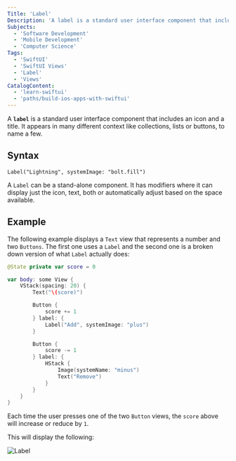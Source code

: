 ```yaml
---
Title: 'Label'
Description: 'A label is a standard user interface component that includes an icon and a title.'
Subjects:
  - 'Software Development'
  - 'Mobile Development'
  - 'Computer Science'
Tags:
  - 'SwiftUI'
  - 'SwiftUI Views'
  - 'Label'
  - 'Views'
CatalogContent:
  - 'learn-swiftui'
  - 'paths/build-ios-apps-with-swiftui'
---
```


A **`label`** is a standard user interface component that includes an icon and a title. It appears in many different context like collections, lists or buttons, to name a few.

## Syntax

```pseudo
Label("Lightning", systemImage: "bolt.fill")
```

A `Label` can be a stand-alone component. It has modifiers where it can display just the icon, text, both or automatically adjust based on the space available.

## Example

The following example displays a `Text` view that represents a number and two `Buttons`. The first one uses a `Label` and the second one is a broken down version of what `Label` actually does:

```swift
@State private var score = 0

var body: some View {
    VStack(spacing: 20) {
        Text("\(score)")

        Button {
            score += 1
        } label: {
            Label("Add", systemImage: "plus")
        }

        Button {
            score -= 1
        } label: {
            HStack {
                Image(systemName: "minus")
                Text("Remove")
            }
        }
    }
}
```

Each time the user presses one of the two `Button` views, the `score` above will increase or reduce by `1`.

This will display the following:

![Label](https://raw.githubusercontent.com/Codecademy/docs/main/media/labels.png)
